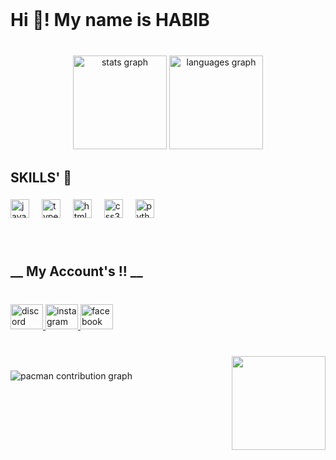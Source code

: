 <br clear="both">

<h1 align="left">Hi 👋! My name is HABIB</h1>

###

<br clear="both">

<div align="center">
  <img src="https://github-readme-stats.vercel.app/api?username=MmivelH&hide_title=false&hide_rank=false&show_icons=true&include_all_commits=true&count_private=true&disable_animations=false&theme=dracula&locale=en&hide_border=false" height="150" alt="stats graph"  />
  <img src="https://github-readme-stats.vercel.app/api/top-langs?username=MmivelH&locale=en&hide_title=false&layout=compact&card_width=320&langs_count=5&theme=dracula&hide_border=false" height="150" alt="languages graph"  />
</div>

###

<h2 align="left">SKILLS' 💫</h2>

###

<div align="left">
  <img src="https://cdn.jsdelivr.net/gh/devicons/devicon/icons/javascript/javascript-original.svg" height="30" alt="javascript logo"  />
  <img width="12" />
  <img src="https://cdn.jsdelivr.net/gh/devicons/devicon/icons/typescript/typescript-original.svg" height="30" alt="typescript logo"  />
  <img width="12" />
  <img src="https://cdn.jsdelivr.net/gh/devicons/devicon/icons/html5/html5-original.svg" height="30" alt="html5 logo"  />
  <img width="12" />
  <img src="https://cdn.jsdelivr.net/gh/devicons/devicon/icons/css3/css3-original.svg" height="30" alt="css3 logo"  />
  <img width="12" />
  <img src="https://cdn.jsdelivr.net/gh/devicons/devicon/icons/python/python-original.svg" height="30" alt="python logo"  />
</div>

###

<br clear="both">

<h2 align="left">__ My Account's !! __</h2>

###

<br clear="both">

<div align="left">
  <a href="1058739913694138471" target="_blank">
    <img src="https://raw.githubusercontent.com/maurodesouza/profile-readme-generator/master/src/assets/icons/social/discord/default.svg" width="52" height="40" alt="discord logo"  />
  </a>
  <a href="https://www.instagram.com/mmivelh/" target="_blank">
    <img src="https://raw.githubusercontent.com/maurodesouza/profile-readme-generator/master/src/assets/icons/social/instagram/default.svg" width="52" height="40" alt="instagram logo"  />
  </a>
  <a href="https://www.facebook.com/profile.php?id=100093840160463" target="_blank">
    <img src="https://raw.githubusercontent.com/maurodesouza/profile-readme-generator/master/src/assets/icons/social/facebook/default.svg" width="52" height="40" alt="facebook logo"  />
  </a>
</div>

###

<br clear="both">

<img align="right" height="150" src="[https://imgur.com/a/sD90l7f](https://imgflip.com/gif/a3jzuu)"  />

###

<picture>
  <source media="(prefers-color-scheme: dark)" srcset="https://raw.githubusercontent.com/MmivelH/MmivelH/output/pacman-contribution-graph-dark.svg">
  <source media="(prefers-color-scheme: light)" srcset="https://raw.githubusercontent.com/MmivelH/MmivelH/output/pacman-contribution-graph.svg">
  <img alt="pacman contribution graph" src="https://raw.githubusercontent.com/MmivelH/MmivelH/output/pacman-contribution-graph.svg">
</picture>

###

